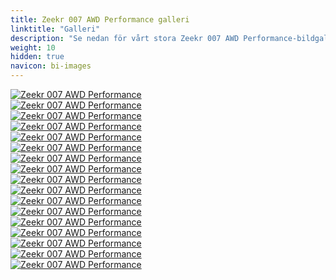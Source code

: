 ```yaml
---
title: Zeekr 007 AWD Performance galleri
linktitle: "Galleri"
description: "Se nedan för vårt stora Zeekr 007 AWD Performance-bildgalleri. Klicka på bilderna för högupplösta versioner."
weight: 10
hidden: true
navicon: bi-images
---
```

<!-- markdownlint-disable MD033 -->
<div class="row" id ="my-gallery">
	<div class="pswp-grid-item col-6 col-md-4">
		<a href="https://media.evkx.net/multimedia/models/zeekr/007/007_awd_performance/drivetrain_1.jpg"
data-pswp-src="https://media.evkx.net/multimedia/models/zeekr/007/007_awd_performance/drivetrain_1.jpg"
data-pswp-width="2048"
data-pswp-height="1536" 
target="_blank">
			<img src="https://media.evkx.net/multimedia/models/zeekr/007/007_awd_performance/drivetrain_1_xst.jpg" alt="Zeekr 007 AWD Performance" class="img-fluid img-thumbnail" />
		</a>
	</div>
	<div class="pswp-grid-item col-6 col-md-4">
		<a href="https://media.evkx.net/multimedia/models/zeekr/007/007_awd_performance/exterior_1.jpg"
data-pswp-src="https://media.evkx.net/multimedia/models/zeekr/007/007_awd_performance/exterior_1.jpg"
data-pswp-width="2048"
data-pswp-height="1152" 
target="_blank">
			<img src="https://media.evkx.net/multimedia/models/zeekr/007/007_awd_performance/exterior_1_xst.jpg" alt="Zeekr 007 AWD Performance" class="img-fluid img-thumbnail" />
		</a>
	</div>
	<div class="pswp-grid-item col-6 col-md-4">
		<a href="https://media.evkx.net/multimedia/models/zeekr/007/007_awd_performance/exterior_10.jpg"
data-pswp-src="https://media.evkx.net/multimedia/models/zeekr/007/007_awd_performance/exterior_10.jpg"
data-pswp-width="2048"
data-pswp-height="1296" 
target="_blank">
			<img src="https://media.evkx.net/multimedia/models/zeekr/007/007_awd_performance/exterior_10_xst.jpg" alt="Zeekr 007 AWD Performance" class="img-fluid img-thumbnail" />
		</a>
	</div>
	<div class="pswp-grid-item col-6 col-md-4">
		<a href="https://media.evkx.net/multimedia/models/zeekr/007/007_awd_performance/exterior_2.jpg"
data-pswp-src="https://media.evkx.net/multimedia/models/zeekr/007/007_awd_performance/exterior_2.jpg"
data-pswp-width="2048"
data-pswp-height="1152" 
target="_blank">
			<img src="https://media.evkx.net/multimedia/models/zeekr/007/007_awd_performance/exterior_2_xst.jpg" alt="Zeekr 007 AWD Performance" class="img-fluid img-thumbnail" />
		</a>
	</div>
	<div class="pswp-grid-item col-6 col-md-4">
		<a href="https://media.evkx.net/multimedia/models/zeekr/007/007_awd_performance/exterior_3.jpg"
data-pswp-src="https://media.evkx.net/multimedia/models/zeekr/007/007_awd_performance/exterior_3.jpg"
data-pswp-width="2048"
data-pswp-height="1152" 
target="_blank">
			<img src="https://media.evkx.net/multimedia/models/zeekr/007/007_awd_performance/exterior_3_xst.jpg" alt="Zeekr 007 AWD Performance" class="img-fluid img-thumbnail" />
		</a>
	</div>
	<div class="pswp-grid-item col-6 col-md-4">
		<a href="https://media.evkx.net/multimedia/models/zeekr/007/007_awd_performance/exterior_4.jpg"
data-pswp-src="https://media.evkx.net/multimedia/models/zeekr/007/007_awd_performance/exterior_4.jpg"
data-pswp-width="2048"
data-pswp-height="1152" 
target="_blank">
			<img src="https://media.evkx.net/multimedia/models/zeekr/007/007_awd_performance/exterior_4_xst.jpg" alt="Zeekr 007 AWD Performance" class="img-fluid img-thumbnail" />
		</a>
	</div>
	<div class="pswp-grid-item col-6 col-md-4">
		<a href="https://media.evkx.net/multimedia/models/zeekr/007/007_awd_performance/exterior_5.jpg"
data-pswp-src="https://media.evkx.net/multimedia/models/zeekr/007/007_awd_performance/exterior_5.jpg"
data-pswp-width="2048"
data-pswp-height="1152" 
target="_blank">
			<img src="https://media.evkx.net/multimedia/models/zeekr/007/007_awd_performance/exterior_5_xst.jpg" alt="Zeekr 007 AWD Performance" class="img-fluid img-thumbnail" />
		</a>
	</div>
	<div class="pswp-grid-item col-6 col-md-4">
		<a href="https://media.evkx.net/multimedia/models/zeekr/007/007_awd_performance/exterior_7.jpg"
data-pswp-src="https://media.evkx.net/multimedia/models/zeekr/007/007_awd_performance/exterior_7.jpg"
data-pswp-width="2048"
data-pswp-height="1366" 
target="_blank">
			<img src="https://media.evkx.net/multimedia/models/zeekr/007/007_awd_performance/exterior_7_xst.jpg" alt="Zeekr 007 AWD Performance" class="img-fluid img-thumbnail" />
		</a>
	</div>
	<div class="pswp-grid-item col-6 col-md-4">
		<a href="https://media.evkx.net/multimedia/models/zeekr/007/007_awd_performance/exterior_8.jpg"
data-pswp-src="https://media.evkx.net/multimedia/models/zeekr/007/007_awd_performance/exterior_8.jpg"
data-pswp-width="2048"
data-pswp-height="1366" 
target="_blank">
			<img src="https://media.evkx.net/multimedia/models/zeekr/007/007_awd_performance/exterior_8_xst.jpg" alt="Zeekr 007 AWD Performance" class="img-fluid img-thumbnail" />
		</a>
	</div>
	<div class="pswp-grid-item col-6 col-md-4">
		<a href="https://media.evkx.net/multimedia/models/zeekr/007/007_awd_performance/exterior_9.jpg"
data-pswp-src="https://media.evkx.net/multimedia/models/zeekr/007/007_awd_performance/exterior_9.jpg"
data-pswp-width="2048"
data-pswp-height="1150" 
target="_blank">
			<img src="https://media.evkx.net/multimedia/models/zeekr/007/007_awd_performance/exterior_9_xst.jpg" alt="Zeekr 007 AWD Performance" class="img-fluid img-thumbnail" />
		</a>
	</div>
	<div class="pswp-grid-item col-6 col-md-4">
		<a href="https://media.evkx.net/multimedia/models/zeekr/007/007_awd_performance/frontseats_1.jpg"
data-pswp-src="https://media.evkx.net/multimedia/models/zeekr/007/007_awd_performance/frontseats_1.jpg"
data-pswp-width="2048"
data-pswp-height="1152" 
target="_blank">
			<img src="https://media.evkx.net/multimedia/models/zeekr/007/007_awd_performance/frontseats_1_xst.jpg" alt="Zeekr 007 AWD Performance" class="img-fluid img-thumbnail" />
		</a>
	</div>
	<div class="pswp-grid-item col-6 col-md-4">
		<a href="https://media.evkx.net/multimedia/models/zeekr/007/007_awd_performance/interior_1.jpg"
data-pswp-src="https://media.evkx.net/multimedia/models/zeekr/007/007_awd_performance/interior_1.jpg"
data-pswp-width="2048"
data-pswp-height="1152" 
target="_blank">
			<img src="https://media.evkx.net/multimedia/models/zeekr/007/007_awd_performance/interior_1_xst.jpg" alt="Zeekr 007 AWD Performance" class="img-fluid img-thumbnail" />
		</a>
	</div>
	<div class="pswp-grid-item col-6 col-md-4">
		<a href="https://media.evkx.net/multimedia/models/zeekr/007/007_awd_performance/main_1.jpg"
data-pswp-src="https://media.evkx.net/multimedia/models/zeekr/007/007_awd_performance/main_1.jpg"
data-pswp-width="2048"
data-pswp-height="1326" 
target="_blank">
			<img src="https://media.evkx.net/multimedia/models/zeekr/007/007_awd_performance/main_1_xst.jpg" alt="Zeekr 007 AWD Performance" class="img-fluid img-thumbnail" />
		</a>
	</div>
	<div class="pswp-grid-item col-6 col-md-4">
		<a href="https://media.evkx.net/multimedia/models/zeekr/007/007_awd_performance/rearlights_1.jpg"
data-pswp-src="https://media.evkx.net/multimedia/models/zeekr/007/007_awd_performance/rearlights_1.jpg"
data-pswp-width="2048"
data-pswp-height="1152" 
target="_blank">
			<img src="https://media.evkx.net/multimedia/models/zeekr/007/007_awd_performance/rearlights_1_xst.jpg" alt="Zeekr 007 AWD Performance" class="img-fluid img-thumbnail" />
		</a>
	</div>
	<div class="pswp-grid-item col-6 col-md-4">
		<a href="https://media.evkx.net/multimedia/models/zeekr/007/007_awd_performance/screens_1.jpg"
data-pswp-src="https://media.evkx.net/multimedia/models/zeekr/007/007_awd_performance/screens_1.jpg"
data-pswp-width="2048"
data-pswp-height="1152" 
target="_blank">
			<img src="https://media.evkx.net/multimedia/models/zeekr/007/007_awd_performance/screens_1_xst.jpg" alt="Zeekr 007 AWD Performance" class="img-fluid img-thumbnail" />
		</a>
	</div>
	<div class="pswp-grid-item col-6 col-md-4">
		<a href="https://media.evkx.net/multimedia/models/zeekr/007/007_awd_performance/secondrowseats_1.jpg"
data-pswp-src="https://media.evkx.net/multimedia/models/zeekr/007/007_awd_performance/secondrowseats_1.jpg"
data-pswp-width="2048"
data-pswp-height="1152" 
target="_blank">
			<img src="https://media.evkx.net/multimedia/models/zeekr/007/007_awd_performance/secondrowseats_1_xst.jpg" alt="Zeekr 007 AWD Performance" class="img-fluid img-thumbnail" />
		</a>
	</div>
	<div class="pswp-grid-item col-6 col-md-4">
		<a href="https://media.evkx.net/multimedia/models/zeekr/007/007_awd_performance/secondrowseats_2.jpg"
data-pswp-src="https://media.evkx.net/multimedia/models/zeekr/007/007_awd_performance/secondrowseats_2.jpg"
data-pswp-width="2048"
data-pswp-height="1152" 
target="_blank">
			<img src="https://media.evkx.net/multimedia/models/zeekr/007/007_awd_performance/secondrowseats_2_xst.jpg" alt="Zeekr 007 AWD Performance" class="img-fluid img-thumbnail" />
		</a>
	</div>
</div>
<script type="module">
  import PhotoSwipeLightbox from '/js/photoswipe-lightbox.esm.js';
    const lightbox = new PhotoSwipeLightbox({
       gallery: '#my-gallery',
        children: 'a',
        pswpModule: () => import('/js/photoswipe.esm.js')
    });
lightbox.init();
</script>
